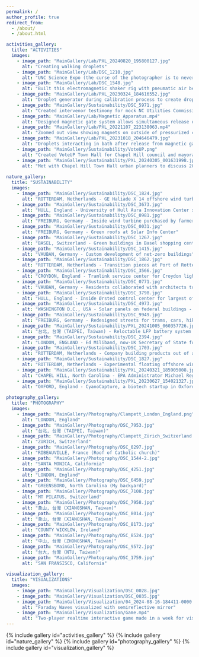 ```yaml
---
permalink: /
author_profile: true
redirect_from: 
  - /about/
  - /about.html

activities_gallery:
  title: "ACTIVITIES"
  images:
    - image_path: "MainGallery/Lab/PXL_20240820_195800127.jpg"
      alt: "Creating walking droplets"
    - image_path: "MainGallery/Lab/DSC_1210.jpg"
      alt: "UNC Science Expo (the curse of the photographer is to never be in the photos)"
    - image_path: "MainGallery/Lab/DSC_1548.jpg"
      alt: "Built this electromagnetic shaker rig with pneumatic air bearing and accelerometer control system, droplet generator, air compressor for experiment pressurization, high-speed camera, and overhead camera"
    - image_path: "MainGallery/Lab/PXL_20230324_184616552.jpg"
      alt: "Droplet generator during calibration process to create droplets between r = 0.3 and 0.5 mm"
    - image_path: "MainGallery/Sustainability/DSC_5971.jpg"
      alt: "Created intervenor testimony for mock NC Utilities Commission Carbon Plan hearing with NCUC attorney Jennifer Harrod, Duke regulator affairs Layla Cummings, DOE transmission planning John Gajda as mock commissioners"
    - image_path: "MainGallery/Lab/Magnetic Apparatus.mp4"
      alt: "Designed magnetic gate system allows simultaneous release of all droplets from outside pressurized chamber"
    - image_path: "MainGallery/Lab/PXL_20221107_223138063.mp4"
      alt: "Zoomed out view showing magnets on outside of pressurized chamber"
    - image_path: "MainGallery/Lab/PXL_20231018_204646479.jpg"
      alt: "Droplets interacting in bath after release from magnetic gate system"
    - image_path: "MainGallery/Sustainability/VoteUP.png"
      alt: "Created VoteUP Town Hall for Chapel Hill council and mayoral candidates"
    - image_path: "MainGallery/Sustainability/PXL_20240305_001631998.jpg"
      alt: "Met with Chapel Hill Town Hall urban planners to discuss 20-year update to Land Usage Management Ordinance (LUMO)"
      
nature_gallery:
  title: "SUSTAINABILITY"
  images:
    - image_path: "MainGallery/Sustainability/DSC_1824.jpg"
      alt: "ROTTERDAM, Netherlands - GE Haliade X 14 offshore wind turbine - test unit installed onshore"
    - image_path: "MainGallery/Sustainability/DSC_3673.jpg"
      alt: "HULL, England - University of Hull Aura Innovation Center x Siemens Gamesa project to optimize turbine coatings"
    - image_path: "MainGallery/Sustainability/DSC_0981.jpg"
      alt: "FREIBURG, Germany - Inside wind turbine purchased by farmer collective"
    - image_path: "MainGallery/Sustainability/DSC_0031.jpg"
      alt: "FREIBURG, Germany - Green roofs at Solar Info Center"
    - image_path: "MainGallery/Sustainability/DSC_1267.jpg"
      alt: "BASEL, Switzerland - Green buildings in Basel shopping center"
    - image_path: "MainGallery/Sustainability/DSC_1415.jpg"
      alt: "VAUBAN, Germany - Custom development of net-zero buildings"
    - image_path: "MainGallery/Sustainability/DSC_1862.jpg"
      alt: "ROTTERDAM, Netherlands - Transition pieces at Port of Rotterdam awaiting pickup & installation"
    - image_path: "MainGallery/Sustainability/DSC_3566.jpg"
      alt: "CROYDON, England - Tramlink service center for Croydon light rail in Greater London"
    - image_path: "MainGallery/Sustainability/DSC_0771.jpg"
      alt: "VAUBAN, Germany - Residents collaborated with architects to design custom net-zero housing projects"
    - image_path: "MainGallery/Sustainability/DSC_3798.jpg"
      alt: "HULL, England - Inside Ørsted control center for largest offshore wind farms in the world (also went to Siemens Gamesa blade factory but no pictures allowed)" 
    - image_path: "MainGallery/Sustainability/DSC_4973.jpg"
      alt: "WASHINGTON D.C., USA - Solar panels on federal buildings - General Services Administration has millions for building energy efficiency upgrades"
    - image_path: "MainGallery/Sustainability/DSC_9949.jpg"
      alt: "FREIBURG, Germany - Redesigned streets for trams, cars, hiking, and pedestrians" 
    - image_path: "MainGallery/Sustainability/PXL_20241005_060357726.jpg"
      alt: "台北, 台灣 (TAIPEI, Taiwan) - Reloctable LFP battery system at Energy Taiwan 2024 conference" 
    - image_path: "MainGallery/Sustainability/DSC_2394.jpg"
      alt: "LONDON, ENGLAND - Ed Miliband, now-UK Secretary of State for Energy Security and Net Zero, delivers Labour's vision for clean energy at the Global Offshore Wind Conference 2023" 
    - image_path: "MainGallery/Sustainability/DSC_1703.jpg"
      alt: "ROTTERDAM, Netherlands - Company building products out of algae at cleantech innovation hub in Rotterdam" 
    - image_path: "MainGallery/Sustainability/DSC_1827.jpg"
      alt: "ROTTERDAM, Netherlands - Experimental floating offshore wind farm at Port of Rotterdam" 
    - image_path: "MainGallery/Sustainability/PXL_20240321_185905008.jpg"
      alt: "CHAPEL HILL, North Carolina - EPA Administrator Michael Regan speaks at UNC Cleantech Summit" 
    - image_path: "MainGallery/Sustainability/PXL_20230627_154021327.jpg"
      alt: "OXFORD, England - CyanoCapture, a biotech startup in Oxford Science Park designing cyanobacteria carbon capture process" 
      
photography_gallery:
  title: "PHOTOGRAPHY"
  images:
    - image_path: "MainGallery/Photography/Clampett_London_England.png"
      alt: "LONDON, England" 
    - image_path: "MainGallery/Photography/DSC_7953.jpg"
      alt: "台北, 台灣 (TAIPEI, Taiwan)" 
    - image_path: "MainGallery/Photography/Clampett_Zürich_Switzerland.png"
      alt: "ZÜRICH, Switzerland" 
    - image_path: "MainGallery/Photography/DSC_0297.jpg"
      alt: "RIBEAUVILLÉ, France (Roof of Catholic church)" 
    - image_path: "MainGallery/Photography/DSC_1544-2.jpg"
      alt: "SANTA MONICA, California" 
    - image_path: "MainGallery/Photography/DSC_4251.jpg"
      alt: "LONDON, England" 
    - image_path: "MainGallery/Photography/DSC_6459.jpg"
      alt: "GREENSBORO, North Carolina (My backyard)" 
    - image_path: "MainGallery/Photography/DSC_7108.jpg"
      alt: "MT PILATUS, Switzerland" 
    - image_path: "MainGallery/Photography/DSC_7958.jpg"
      alt: "象山, 台灣 (XIANGSHAN, Taiwan)" 
    - image_path: "MainGallery/Photography/DSC_8014.jpg"
      alt: "象山, 台灣 (XIANGSHAN, Taiwan)" 
    - image_path: "MainGallery/Photography/DSC_8173.jpg"
      alt: "COUNTY WICKLOW, Ireland"
    - image_path: "MainGallery/Photography/DSC_8524.jpg"
      alt: "中山, 台灣 (ZHONGSHAN, Taiwan)" 
    - image_path: "MainGallery/Photography/DSC_9572.jpg"
      alt: "台大, 台灣 (NTU, Taiwan)" 
    - image_path: "MainGallery/Photography/DSC_1759.jpg"
      alt: "SAN FRANSISCO, California" 
      
visualization_gallery:
  title: "VISUALIZATIONS"
  images:
    - image_path: "MainGallery/Visualization/DSC_0028.jpg"
    - image_path: "MainGallery/Visualization/DSC_0035.jpg"
    - image_path: "MainGallery/Visualization/04_2024-08-16-184411-0000.mp4"
      alt: "Faraday Waves visualized with semireflective mirror"
    - image_path: "MainGallery/Visualization/Game.mp4"
      alt: "Two-player realtime interactive game made in a week for visualization competition"
---
```


{% include gallery id="activities_gallery" %}
{% include gallery id="nature_gallery" %}
{% include gallery id="photography_gallery" %}
{% include gallery id="visualization_gallery" %}